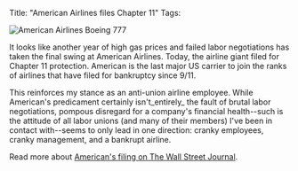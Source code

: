 Title: "American Airlines files Chapter 11"
Tags:

![American Airlines Boeing 777](/media/uploads/uploads/b777-223er-n780an-american-airlines-aal-aa-miami-mia-kmia_medium.jpeg)

It looks like another year of high gas prices and failed labor negotiations
has taken the final swing at American Airlines. Today, the
airline giant filed for Chapter 11 protection. American is
the last major US carrier to join the ranks of airlines that have filed for
bankruptcy since 9/11.

This reinforces my stance as an anti-union airline employee.
While American's predicament certainly
isn't_entirely_ the fault of brutal labor negotiations,
pompous disregard for a company's financial health--such is the attitude of
all labor unions (and many of their members) I've been in contact with--seems
to only lead in one direction: cranky employees, cranky management, and a
bankrupt airline.

Read more about [American's filing on The Wall Street Journal](http://online.wsj.com/article/SB10001424052970204449804577067880541410146.html?mod=googlenews_wsj).


